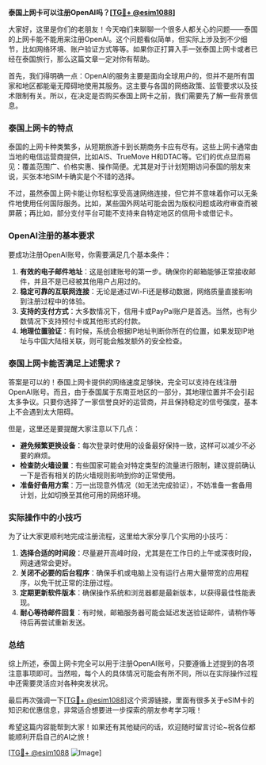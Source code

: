 **泰国上网卡可以注册OpenAI吗？[[TG💪+ @esim1088](https://t.me/s/esim1088)]**

大家好，这里是你们的老朋友！今天咱们来聊聊一个很多人都关心的问题——泰国的上网卡能不能用来注册OpenAI。这个问题看似简单，但实际上涉及到不少细节，比如网络环境、账户验证方式等等。如果你正打算入手一张泰国上网卡或者已经在泰国旅行，那么这篇文章一定对你有帮助。

首先，我们得明确一点：OpenAI的服务主要是面向全球用户的，但并不是所有国家和地区都能毫无障碍地使用其服务。这主要与各国的网络政策、监管要求以及技术限制有关。所以，在决定是否购买泰国上网卡之前，我们需要先了解一些背景信息。

### 泰国上网卡的特点

泰国的上网卡种类繁多，从短期旅游卡到长期商务卡应有尽有。这些上网卡通常由当地的电信运营商提供，比如AIS、TrueMove H和DTAC等。它们的优点显而易见：覆盖范围广、价格实惠、操作简便。尤其是对于计划短期访问泰国的朋友来说，买张本地SIM卡确实是个不错的选择。

不过，虽然泰国上网卡能让你轻松享受高速网络连接，但它并不意味着你可以无条件地使用任何国际服务。比如，某些国外网站可能会因为版权问题或政府审查而被屏蔽；再比如，部分支付平台可能不支持来自特定地区的信用卡或借记卡。

### OpenAI注册的基本要求

要成功注册OpenAI账号，你需要满足几个基本条件：

1. **有效的电子邮件地址**：这是创建账号的第一步。确保你的邮箱能够正常接收邮件，并且不是已经被其他用户占用过的。
2. **稳定可靠的互联网连接**：无论是通过Wi-Fi还是移动数据，网络质量直接影响到注册过程中的体验。
3. **支持的支付方式**：大多数情况下，信用卡或PayPal账户是首选。当然，也有少数情况下支持预付卡或其他形式的付款。
4. **地理位置验证**：有时候，系统会根据IP地址判断你所在的位置，如果发现IP地址与中国大陆相关联，则可能会触发额外的安全检查。

### 泰国上网卡能否满足上述需求？

答案是可以的！泰国上网卡提供的网络速度足够快，完全可以支持在线注册OpenAI账号。而且，由于泰国属于东南亚地区的一部分，其地理位置并不会引起太多争议。只要你选择了一家信誉良好的运营商，并且保持稳定的信号强度，基本上不会遇到太大阻碍。

但是，这里还是要提醒大家注意以下几点：

- **避免频繁更换设备**：每次登录时使用的设备最好保持一致，这样可以减少不必要的麻烦。
- **检查防火墙设置**：有些国家可能会对特定类型的流量进行限制，建议提前确认一下是否有相关的防火墙规则影响到你的正常使用。
- **准备好备用方案**：万一出现意外情况（如无法完成验证），不妨准备一套备用计划，比如切换至其他可用的网络环境。

### 实际操作中的小技巧

为了让大家更顺利地完成注册流程，这里给大家分享几个实用的小技巧：

1. **选择合适的时间段**：尽量避开高峰时段，尤其是在工作日的上午或深夜时段，网速通常会更好。
2. **关闭不必要的后台程序**：确保手机或电脑上没有运行占用大量带宽的应用程序，以免干扰正常的注册过程。
3. **定期更新软件版本**：确保操作系统和浏览器都是最新版本，以获得最佳性能表现。
4. **耐心等待邮件回复**：有时候，邮箱服务器可能会延迟发送验证邮件，请稍作等待后再尝试重新发送。

### 总结

综上所述，泰国上网卡完全可以用于注册OpenAI账号，只要遵循上述提到的各项注意事项即可。当然啦，每个人的具体情况可能会有所不同，所以在实际操作过程中还需要灵活应对各种突发状况。

最后再次强调一下[[TG💪+ @esim1088](https://t.me/s/esim1088)]这个资源链接，里面有很多关于eSIM卡的知识和优惠信息，非常适合想要进一步探索的朋友参考学习哦！

希望这篇内容能帮到大家！如果还有其他疑问的话，欢迎随时留言讨论~祝各位都能顺利开启自己的AI之旅！

[[TG💪+ @esim1088](https://t.me/s/esim1088) ![Image](https://i.postimg.cc/4NQfJmqS/Snipaste-2025-05-13-00-14-12.png)]